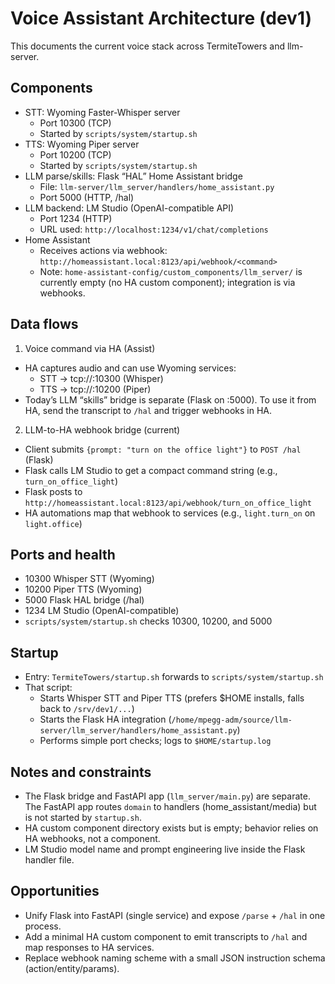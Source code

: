 <!--
TermiteTowers Continuous Code Management Header TEMPLATE
% ccm_modify_date: 2025-09-01 15:47:12 %
% ccm_author: mpegg %
% ccm_author_email: mpegg@hotmail.com %
% ccm_repo: https://github.com/mpegg007/TermiteTowers.git %
% ccm_branch: dev1 %
% ccm_object_id: wiki/voice-assistant-architecture.md:0 %
% ccm_commit_id: unknown %
% ccm_commit_count: 0 %
% ccm_commit_message: unknown %
% ccm_commit_author: unknown %
% ccm_commit_email: unknown %
% ccm_commit_date: 1970-01-01 00:00:00 +0000 %
% ccm_file_last_modified: 2025-08-31 17:32:02 %
% ccm_file_name: voice-assistant-architecture.md %
% ccm_file_type: text/plain %
% ccm_file_encoding: utf-8 %
% ccm_file_eol: CRLF %
% ccm_path: wiki/voice-assistant-architecture.md %
% ccm_blob_sha: 919119b085f6e3711cb9a325a9f5976de3fae6a5 %
% ccm_exec: no %
% ccm_size: 3621 %
% ccm_tag:  %
tt-ccm.header.end
-->

# Voice Assistant Architecture (dev1)

This documents the current voice stack across TermiteTowers and llm-server.

## Components

- STT: Wyoming Faster-Whisper server
  - Port 10300 (TCP)
  - Started by `scripts/system/startup.sh`
- TTS: Wyoming Piper server
  - Port 10200 (TCP)
  - Started by `scripts/system/startup.sh`
- LLM parse/skills: Flask “HAL” Home Assistant bridge
  - File: `llm-server/llm_server/handlers/home_assistant.py`
  - Port 5000 (HTTP, /hal)
- LLM backend: LM Studio (OpenAI-compatible API)
  - Port 1234 (HTTP)
  - URL used: `http://localhost:1234/v1/chat/completions`
- Home Assistant
  - Receives actions via webhook: `http://homeassistant.local:8123/api/webhook/<command>`
  - Note: `home-assistant-config/custom_components/llm_server/` is currently empty (no HA custom component); integration is via webhooks.

## Data flows

1) Voice command via HA (Assist)
- HA captures audio and can use Wyoming services:
  - STT -> tcp://<host>:10300 (Whisper)
  - TTS -> tcp://<host>:10200 (Piper)
- Today’s LLM “skills” bridge is separate (Flask on :5000). To use it from HA, send the transcript to `/hal` and trigger webhooks in HA.

2) LLM-to-HA webhook bridge (current)
- Client submits `{prompt: "turn on the office light"}` to `POST /hal` (Flask)
- Flask calls LM Studio to get a compact command string (e.g., `turn_on_office_light`)
- Flask posts to `http://homeassistant.local:8123/api/webhook/turn_on_office_light`
- HA automations map that webhook to services (e.g., `light.turn_on` on `light.office`)

## Ports and health

- 10300 Whisper STT (Wyoming)
- 10200 Piper TTS (Wyoming)
- 5000 Flask HAL bridge (/hal)
- 1234 LM Studio (OpenAI-compatible)
- `scripts/system/startup.sh` checks 10300, 10200, and 5000

## Startup

- Entry: `TermiteTowers/startup.sh` forwards to `scripts/system/startup.sh`
- That script:
  - Starts Whisper STT and Piper TTS (prefers $HOME installs, falls back to `/srv/dev1/...`)
  - Starts the Flask HA integration (`/home/mpegg-adm/source/llm-server/llm_server/handlers/home_assistant.py`)
  - Performs simple port checks; logs to `$HOME/startup.log`

## Notes and constraints

- The Flask bridge and FastAPI app (`llm_server/main.py`) are separate. The FastAPI app routes `domain` to handlers (home_assistant/media) but is not started by `startup.sh`.
- HA custom component directory exists but is empty; behavior relies on HA webhooks, not a component.
- LM Studio model name and prompt engineering live inside the Flask handler file.

## Opportunities

- Unify Flask into FastAPI (single service) and expose `/parse` + `/hal` in one process.
- Add a minimal HA custom component to emit transcripts to `/hal` and map responses to HA services.
- Replace webhook naming scheme with a small JSON instruction schema (action/entity/params).
